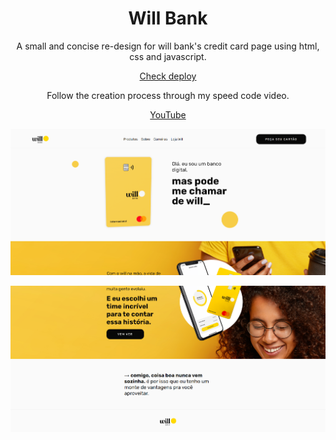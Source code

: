 <h1 align="center">Will Bank</h1>
<p align="center">A small and concise re-design for will bank's credit card page using html, css and javascript.</p>
<p align="center">
  <a href="https://willbank.surge.sh/">Check deploy</a>
</p>

<p align="center">Follow the creation process through my speed code video.</p>
<p align="center">
  <a href="https://www.youtube.com/watch?v=MrSX0RTaRlY&ab_channel=MDEV">YouTube</a>
</p>

<p align="center">
  <img src="./assets/1.png" width="1000">
</p>
<p align="center">
  <img src="./assets/2.png" width="1000">
</p>
